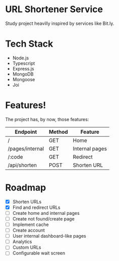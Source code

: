 # URL Shortener Service

Study project heavilly inspired by services like Bit.ly.

# Tech Stack

- Node.js
- Typescript
- Express.js
- MongoDB
- Mongoose
- Joi

# Features!

The project has, by now, those features:

| Endpoint        | Method | Feature        |
| --------------- | ------ | -------------- |
| /               | GET    | Home           |
| /pages/internal | GET    | Internal pages |
| /:code          | GET    | Redirect       |
| /api/shorten    | POST   | Shorten URL    |

# Roadmap

- [x] Shorten URLs
- [x] Find and redirect URLs
- [ ] Create home and internal pages
- [ ] Create not found/create page
- [ ] Implement cache
- [ ] Create account
- [ ] User internal dashboard-like pages
- [ ] Analytics
- [ ] Custom URLs
- [ ] Configurable wait screen
